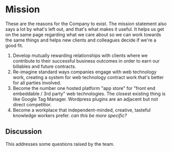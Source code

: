 
# Mission

These are the reasons for the Company to exist. The mission statement also says a lot by what's left out, and that's what makes it useful. It helps us get on the same page regarding what we care about so we can work towards the same things and helps new clients and colleagues decide if we're a good fit.

  1. Develop mutually rewarding relationships with clients where we contribute to their successful business outcomes in order to earn our billables and future contracts.
 2. Re-imagine standard ways companies engage with web technology work, creating a system for web technology contract work that's better for all parties involved.
 3. Become the number one hosted platform "app store" for "front end embeddable / 3rd party" web technologies. The closest existing thing is like Google Tag Manager. Wordpress plugins are an adjacent but not direct competitior.
 4. Become a workplace that independent-minded, creative, tasteful knowledge workers prefer. _can this be more specific?_

## Discussion

This addresses some questions raised by the team.


